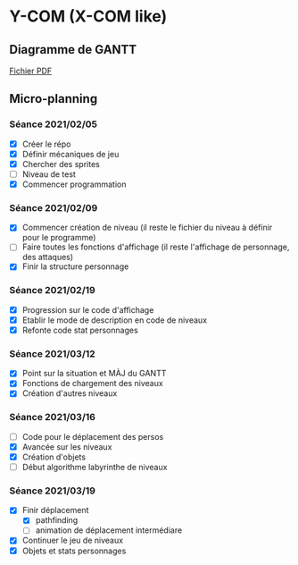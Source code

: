 # Y-COM (X-COM like)
## Diagramme de GANTT
[Fichier PDF](doc/Projet_L2_Belkadi_Costa_Decoux_V2.pdf)
## Micro-planning
### Séance 2021/02/05
- [x] Créer le répo
- [x] Définir mécaniques de jeu
- [x] Chercher des sprites
- [ ] Niveau de test
- [x] Commencer programmation

### Séance 2021/02/09
- [x] Commencer création de niveau (il reste le fichier du niveau à définir pour le programme)
- [ ] Faire toutes les fonctions d'affichage (il reste l'affichage de personnage, des attaques)
- [x] Finir la structure personnage

### Séance 2021/02/19
- [x] Progression sur le code d'affichage
- [x] Etablir le mode de description en code de niveaux
- [x] Refonte code stat personnages

### Séance 2021/03/12
- [x] Point sur la situation et MÀJ du GANTT
- [x] Fonctions de chargement des niveaux
- [x] Création d'autres niveaux

### Séance 2021/03/16
- [ ] Code pour le déplacement des persos
- [x] Avancée sur les niveaux
- [x] Création d'objets
- [ ] Début algorithme labyrinthe de niveaux

### Séance 2021/03/19
- [x] Finir déplacement
	- [x] pathfinding
	- [ ] animation de déplacement intermédiare
- [x] Continuer le jeu de niveaux
- [x] Objets et stats personnages
